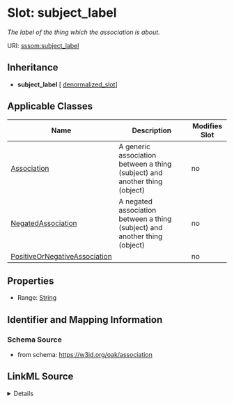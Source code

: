 

# Slot: subject_label


_The label of the thing which the association is about._



URI: [sssom:subject_label](https://w3id.org/sssom/subject_label)




## Inheritance

* **subject_label** [ [denormalized_slot](denormalized_slot.md)]






## Applicable Classes

| Name | Description | Modifies Slot |
| --- | --- | --- |
| [Association](Association.md) | A generic association between a thing (subject) and another thing (object) |  no  |
| [NegatedAssociation](NegatedAssociation.md) | A negated association between a thing (subject) and another thing (object) |  no  |
| [PositiveOrNegativeAssociation](PositiveOrNegativeAssociation.md) |  |  no  |







## Properties

* Range: [String](String.md)





## Identifier and Mapping Information







### Schema Source


* from schema: https://w3id.org/oak/association




## LinkML Source

<details>
```yaml
name: subject_label
description: The label of the thing which the association is about.
from_schema: https://w3id.org/oak/association
rank: 1000
mixins:
- denormalized_slot
slot_uri: sssom:subject_label
alias: subject_label
domain_of:
- PositiveOrNegativeAssociation
range: string

```
</details>